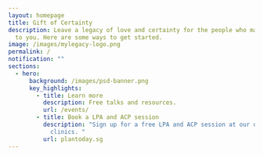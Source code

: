 ```yaml
---
layout: homepage
title: Gift of Certainty
description: Leave a legacy of love and certainty for the people who matter most
  to you. Here are some ways to get started.
image: /images/mylegacy-logo.png
permalink: /
notification: ""
sections:
  - hero:
      background: /images/psd-banner.png
      key_highlights:
        - title: Learn more
          description: Free talks and resources.
          url: /events/
        - title: Book a LPA and ACP session
          description: "Sign up for a free LPA and ACP session at our upcoming mobile
            clinics. "
          url: plantoday.sg
---
```


